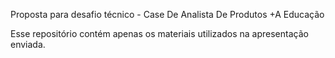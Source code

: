 Proposta para desafio técnico - Case De Analista De Produtos +A Educação 

Esse repositório contém apenas os materiais utilizados na apresentação enviada.
